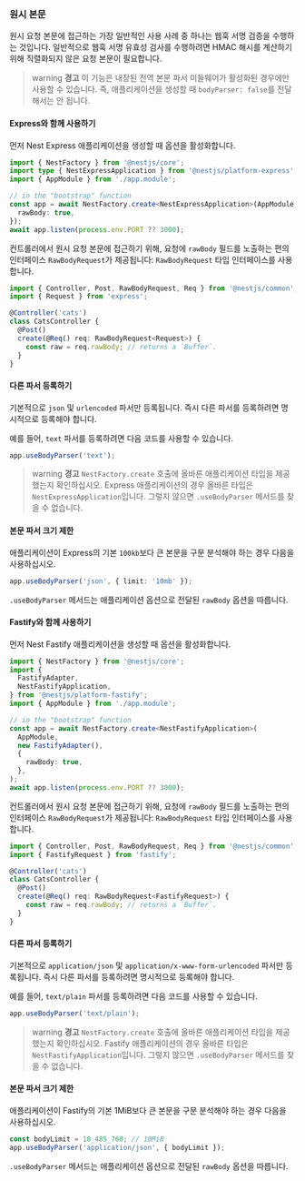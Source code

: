 ### 원시 본문

원시 요청 본문에 접근하는 가장 일반적인 사용 사례 중 하나는 웹훅 서명 검증을 수행하는 것입니다. 일반적으로 웹훅 서명 유효성 검사를 수행하려면 HMAC 해시를 계산하기 위해 직렬화되지 않은 요청 본문이 필요합니다.

> warning **경고** 이 기능은 내장된 전역 본문 파서 미들웨어가 활성화된 경우에만 사용할 수 있습니다. 즉, 애플리케이션을 생성할 때 `bodyParser: false`를 전달해서는 안 됩니다.

#### Express와 함께 사용하기

먼저 Nest Express 애플리케이션을 생성할 때 옵션을 활성화합니다.

```typescript
import { NestFactory } from '@nestjs/core';
import type { NestExpressApplication } from '@nestjs/platform-express';
import { AppModule } from './app.module';

// in the "bootstrap" function
const app = await NestFactory.create<NestExpressApplication>(AppModule, {
  rawBody: true,
});
await app.listen(process.env.PORT ?? 3000);
```

컨트롤러에서 원시 요청 본문에 접근하기 위해, 요청에 `rawBody` 필드를 노출하는 편의 인터페이스 `RawBodyRequest`가 제공됩니다: `RawBodyRequest` 타입 인터페이스를 사용합니다.

```typescript
import { Controller, Post, RawBodyRequest, Req } from '@nestjs/common';
import { Request } from 'express';

@Controller('cats')
class CatsController {
  @Post()
  create(@Req() req: RawBodyRequest<Request>) {
    const raw = req.rawBody; // returns a `Buffer`.
  }
}
```

#### 다른 파서 등록하기

기본적으로 `json` 및 `urlencoded` 파서만 등록됩니다. 즉시 다른 파서를 등록하려면 명시적으로 등록해야 합니다.

예를 들어, `text` 파서를 등록하려면 다음 코드를 사용할 수 있습니다.

```typescript
app.useBodyParser('text');
```

> warning **경고** `NestFactory.create` 호출에 올바른 애플리케이션 타입을 제공했는지 확인하십시오. Express 애플리케이션의 경우 올바른 타입은 `NestExpressApplication`입니다. 그렇지 않으면 `.useBodyParser` 메서드를 찾을 수 없습니다.

#### 본문 파서 크기 제한

애플리케이션이 Express의 기본 `100kb`보다 큰 본문을 구문 분석해야 하는 경우 다음을 사용하십시오.

```typescript
app.useBodyParser('json', { limit: '10mb' });
```

`.useBodyParser` 메서드는 애플리케이션 옵션으로 전달된 `rawBody` 옵션을 따릅니다.

#### Fastify와 함께 사용하기

먼저 Nest Fastify 애플리케이션을 생성할 때 옵션을 활성화합니다.

```typescript
import { NestFactory } from '@nestjs/core';
import {
  FastifyAdapter,
  NestFastifyApplication,
} from '@nestjs/platform-fastify';
import { AppModule } from './app.module';

// in the "bootstrap" function
const app = await NestFactory.create<NestFastifyApplication>(
  AppModule,
  new FastifyAdapter(),
  {
    rawBody: true,
  },
);
await app.listen(process.env.PORT ?? 3000);
```

컨트롤러에서 원시 요청 본문에 접근하기 위해, 요청에 `rawBody` 필드를 노출하는 편의 인터페이스 `RawBodyRequest`가 제공됩니다: `RawBodyRequest` 타입 인터페이스를 사용합니다.

```typescript
import { Controller, Post, RawBodyRequest, Req } from '@nestjs/common';
import { FastifyRequest } from 'fastify';

@Controller('cats')
class CatsController {
  @Post()
  create(@Req() req: RawBodyRequest<FastifyRequest>) {
    const raw = req.rawBody; // returns a `Buffer`.
  }
}
```

#### 다른 파서 등록하기

기본적으로 `application/json` 및 `application/x-www-form-urlencoded` 파서만 등록됩니다. 즉시 다른 파서를 등록하려면 명시적으로 등록해야 합니다.

예를 들어, `text/plain` 파서를 등록하려면 다음 코드를 사용할 수 있습니다.

```typescript
app.useBodyParser('text/plain');
```

> warning **경고** `NestFactory.create` 호출에 올바른 애플리케이션 타입을 제공했는지 확인하십시오. Fastify 애플리케이션의 경우 올바른 타입은 `NestFastifyApplication`입니다. 그렇지 않으면 `.useBodyParser` 메서드를 찾을 수 없습니다.

#### 본문 파서 크기 제한

애플리케이션이 Fastify의 기본 1MiB보다 큰 본문을 구문 분석해야 하는 경우 다음을 사용하십시오.

```typescript
const bodyLimit = 10_485_760; // 10MiB
app.useBodyParser('application/json', { bodyLimit });
```

`.useBodyParser` 메서드는 애플리케이션 옵션으로 전달된 `rawBody` 옵션을 따릅니다.